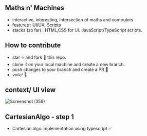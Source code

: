 ## Maths n' Machines
- interactive, interesting, intersection of maths and computers
- features : UI/UX, Scripts 
- stacks (so far) : HTML,CSS for UI. JavaScript/TypeScript scripts.

## How to contribute
- star ⭐ and fork 🍴 this repo.
- clone it on your local machine and create a new branch. 
- push changes to your branch and create a PR 🥂
- voila! 🥳

## context/ UI view
![Screenshot (356)](https://user-images.githubusercontent.com/74761990/135607502-3f6465eb-6d85-47f6-8ead-a30815f6809d.png)

## CartesianAlgo - step 1
- Cartesian algo implementation using typescript ✅
